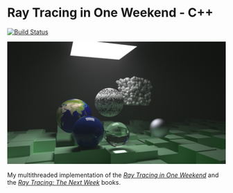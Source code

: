 # Ray Tracing in One Weekend - C++

[![Build Status](https://drone.teledhil.eu/api/badges/Teledhil/my_little_ray_tracer/status.svg)](https://drone.teledhil.eu/Teledhil/my_little_ray_tracer)

![Final Scene](images/final_scene.jpg "Final Scene")

My multithreaded implementation of the [_Ray Tracing in One Weekend_](https://raytracing.github.io/books/RayTracingInOneWeekend.html)
and the [_Ray Tracing: The Next Week_](https://raytracing.github.io/books/RayTracingTheNextWeek.html)
books.
